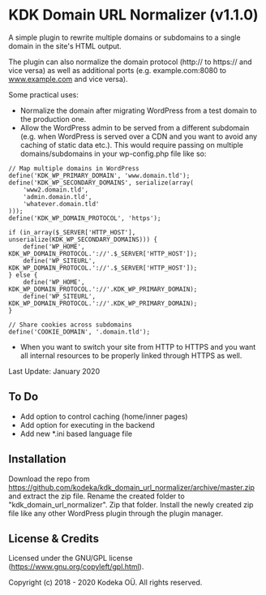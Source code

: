 # KDK Domain URL Normalizer (v1.1.0)

A simple plugin to rewrite multiple domains or subdomains to a single domain in the site's HTML output.

The plugin can also normalize the domain protocol (http:// to https:// and vice versa) as well as additional ports (e.g. example.com:8080 to www.example.com and vice versa).

Some practical uses:

- Normalize the domain after migrating WordPress from a test domain to the production one.
- Allow the WordPress admin to be served from a different subdomain (e.g. when WordPress is served over a CDN and you want to avoid any caching of static data etc.). This would require passing on multiple domains/subdomains in your wp-config.php file like so:
```
// Map multiple domains in WordPress
define('KDK_WP_PRIMARY_DOMAIN', 'www.domain.tld');
define('KDK_WP_SECONDARY_DOMAINS', serialize(array(
    'www2.domain.tld',
    'admin.domain.tld',
    'whatever.domain.tld'
)));
define('KDK_WP_DOMAIN_PROTOCOL', 'https');

if (in_array($_SERVER['HTTP_HOST'], unserialize(KDK_WP_SECONDARY_DOMAINS))) {
    define('WP_HOME', KDK_WP_DOMAIN_PROTOCOL.'://'.$_SERVER['HTTP_HOST']);
    define('WP_SITEURL', KDK_WP_DOMAIN_PROTOCOL.'://'.$_SERVER['HTTP_HOST']);
} else {
    define('WP_HOME', KDK_WP_DOMAIN_PROTOCOL.'://'.KDK_WP_PRIMARY_DOMAIN);
    define('WP_SITEURL', KDK_WP_DOMAIN_PROTOCOL.'://'.KDK_WP_PRIMARY_DOMAIN);
}

// Share cookies across subdomains
define('COOKIE_DOMAIN', '.domain.tld');
```
- When you want to switch your site from HTTP to HTTPS and you want all internal resources to be properly linked through HTTPS as well.

Last Update: January 2020


## To Do
- Add option to control caching (home/inner pages)
- Add option for executing in the backend
- Add new *.ini based language file


## Installation

Download the repo from https://github.com/kodeka/kdk_domain_url_normalizer/archive/master.zip and extract the zip file. Rename the created folder to "kdk_domain_url_normalizer". Zip that folder. Install the newly created zip file like any other WordPress plugin through the plugin manager.


## License & Credits

Licensed under the GNU/GPL license (https://www.gnu.org/copyleft/gpl.html).

Copyright (c) 2018 - 2020 Kodeka OÜ. All rights reserved.
